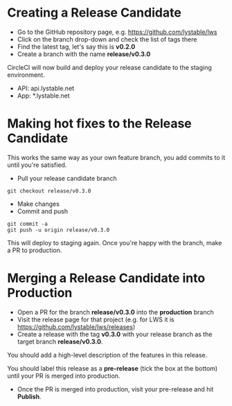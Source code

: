 # Creating a Release Candidate

- Go to the GitHub repository page, e.g. https://github.com/lystable/lws
- Click on the branch drop-down and check the list of tags there
- Find the latest tag, let's say this is **v0.2.0**
- Create a branch with the name **release/v0.3.0**

CircleCI will now build and deploy your release candidate to the staging environment.

- API: api.lystable.net
- App: *.lystable.net

# Making hot fixes to the Release Candidate

This works the same way as your own feature branch, you add commits to it until you're satisfied.

- Pull your release candidate branch
```
git checkout release/v0.3.0
```
- Make changes
- Commit and push
```
git commit -a
git push -u origin release/v0.3.0
```

This will deploy to staging again. Once you're happy with the branch, make a PR to production.

# Merging a Release Candidate into Production

- Open a PR for the branch **release/v0.3.0** into the **production** branch
- Visit the release page for that project (e.g. for LWS it is https://github.com/lystable/lws/releases)
- Create a release with the tag **v0.3.0** with your release branch as the target branch **release/v0.3.0**. 

You should add a high-level description of the features in this release.

You should label this release as a **pre-release** (tick the box at the bottom) until your PR is merged into production.

- Once the PR is merged into production, visit your pre-release and hit **Publish**.


